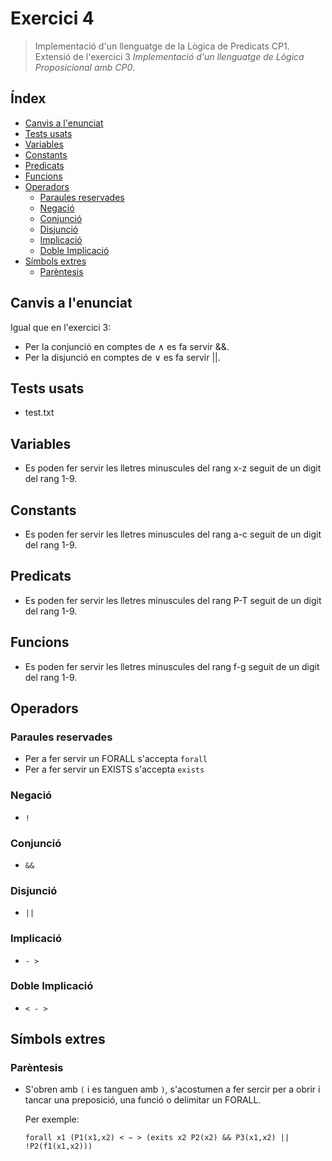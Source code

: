 # Exercici 4
> Implementació d'un llenguatge de la Lògica de Predicats CP1.
> Extensió de l'exercici 3 *Implementació d'un llenguatge de Lògica Proposicional amb CP0*.

## Índex
* [Canvis a l'enunciat](#canvis-a-lenunciat)
* [Tests usats](#tests-usats)
* [Variables](#variables)
* [Constants](#constants)
* [Predicats](#predicats)
* [Funcions](#funcions)
* [Operadors](#operadors)
  * [Paraules reservades](#paraules-reservades)
  * [Negació](#negació)
  * [Conjunció](#conjunció)
  * [Disjunció](#disjunció)
  * [Implicació](#implicació)
  * [Doble Implicació](#doble-implicació)
* [Símbols extres](#símbols-extres)
  * [Parèntesis](#parèntesis)

## Canvis a l'enunciat
Igual que en l'exercici 3:
- Per la conjunció en comptes de ∧ es fa servir &&.
- Per la disjunció en comptes de ∨ es fa servir ||.

## Tests usats
- test.txt

## Variables
- Es poden fer servir les lletres minuscules del rang x-z seguit de un digit del rang 1-9.

## Constants
- Es poden fer servir les lletres minuscules del rang a-c seguit de un digit del rang 1-9.

## Predicats
- Es poden fer servir les lletres minuscules del rang P-T seguit de un digit del rang 1-9.

## Funcions
- Es poden fer servir les lletres minuscules del rang f-g seguit de un digit del rang 1-9.

## Operadors
### Paraules reservades
- Per a fer servir un FORALL s'accepta `forall`
- Per a fer servir un EXISTS s'accepta `exists`

### Negació
- `!`

### Conjunció
- `&&`

### Disjunció
- `||`

### Implicació
- `- >`

### Doble Implicació
- `< - >`

## Símbols extres
### Parèntesis
- S'obren amb `(` i es tanguen amb `)`, s'acostumen a fer sercir per a obrir i tancar una preposició, una funció o delimitar un FORALL.

  Per exemple:
  
  `forall x1 (P1(x1,x2) < − > (exits x2 P2(x2) && P3(x1,x2) || !P2(f1(x1,x2)))`
